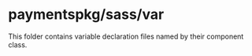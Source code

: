 # paymentspkg/sass/var

This folder contains variable declaration files named by their component class.
